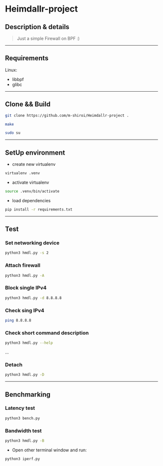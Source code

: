 # Heimdallr-project
## Description & details
> Just a simple Firewall on BPF :) 
---
## Requirements
Linux:
* libbpf
* glibc
---
## Clone && Build
```bash
git clone https://github.com/m-shiroi/Heimdallr-project .
```
```bash
make
```
```bash
sudo su
```
---
## SetUp environment
* create new virtualenv
```bash
virtualenv .venv
```

* activate virtualenv
```bash
source .venv/bin/activate
```

* load dependencies
```bash
pip install -r requirements.txt
```
---
## Test

### Set networking device
```bash
python3 hmdl.py -s 2
```

### Attach firewall
```bash
python3 hmdl.py -A
```

### Block single IPv4
```bash
python3 hmdl.py -d 8.8.8.8
```
### Check sing IPv4
```bash
ping 8.8.8.8
```
### Check short command description
```bash
python3 hmdl.py --help
```
...
### Detach
```bash
python3 hmdl.py -D
```
---
## Benchmarking
### Latency test
```bash
python3 bench.py
```
### Bandwidth test
```bash
python3 hmdl.py -B
```
* Open other terminal window and run:
```bash
python3 iperf.py
```



